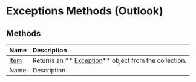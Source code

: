 
# Exceptions Methods (Outlook)

## Methods



|**Name**|**Description**|
|:-----|:-----|
| [Item](c9d71000-8a83-299d-7607-ba35061eb120.md)|Returns an  ** [Exception](010552b0-9ba6-c81b-1e3a-fd6a681e5163.md)** object from the collection.|
|Name|Description|
